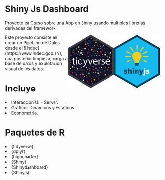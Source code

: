 # Shiny Js Dashboard


Proyecto en Curso sobre una App en Shiny usando multiples librerias derivadas del framework.



<p>
<a href="https://dplyr.tidyverse.org/" rel="nofollow"><img src="https://github.com/daattali/shinyjs/blob/master/inst/img/hex.png?raw=true" align="right" width="150" style="max-width: 100%;"></a>
<a href="https://www.tidyverse.org/" rel="nofollow"><img src="https://raw.githubusercontent.com/rstudio/hex-stickers/master/PNG/tidyverse.png" align="right" width="150" style="max-width: 100%;"></a>
</p>
Este proyecto consiste en crear un PipeLine de Datos desde el ![Indec](https://www.indec.gob.ar/), una posterior limpieza, carga a base de datos y explotacion visual de los datos.


# Incluye

<ui>

<li>
Interaccion UI - Server.
</li>

<li>
Graficos Dinamicos y Estaticos.
</li>

<li>
Econometria.
</li>

</ui>




# Paquetes de R

<ui>

<li>
{tidyverse}
</li>

<li>
{dplyr}
</li>

<li>
{highcharter}
</li>

<li>
{Shiny}
</li>
  
<li>
{Shinydashboard}
</li>
  
  
<li>
{Shinyjs}
</li>


</ui>


